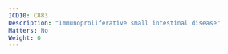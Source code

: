 ```yaml
---
ICD10: C883
Description: "Immunoproliferative small intestinal disease"
Matters: No
Weight: 0
---
```

